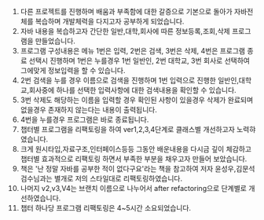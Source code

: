 1. 다른 프로젝트를 진행하며 배움과 부족함에 대한 갈증으로 기본으로 돌아가 자바전체를 복습하며 개발체력을 다지고자 공부하게 되었습니다.
2. 자바 내용을 복습하고자 간단한 일반,대학,회사에 따른 정보등록,조회,삭제 프로그램을 만들었습니다.
3. 프로그램 구성내용은 메뉴 1번은 입력, 2번은 검색, 3번은 삭제, 4번은 프로그램 종료 선택시 진행하며 1번은 누를경우 1번 일반인, 2번 대학교, 3번 회사로 선택하여 그에맞게 정보입력을 할 수 있습니다.
4. 2번 검색을 누를 경우 이름으로 검색을 진행하며 1번 입력으로 진행한 일반인,대학교,회사중에 하나를 선택한 입력사항에 대한 검색내용을 확인할 수 있습니다.
5. 3번 삭제도 해당하는 이름을 입력할 경우 확인된 사항이 있을경우 삭제가 완료되며 없을경우 존재하지 않는다는 내용이 출력됩니다.
6. 4번을 누를경우 프로그램은 바로 종료됩니다.
7. 챕터별 프로그램을 리팩토링을 하여 ver1,2,3,4단계로 클래스별 개선하고자 노력햐였습니다.
8. 크게 원시타입,자료구조,인터페이스등등 그동안 배운내용을 다시금 깊이 체감하고 챕터별 효과적으로 리팩토링 하면서 부족한 부분을 채우고자 만들어 보았습니다.
9. 책은 '난 정말 자바를 공부한 적이 없다구요'라는 책을 참고하여 저자 윤성우,김문석 검수님과는 별개로 저의 스타일대로 리팩토링하였습니다.
10. 나머지 v2,v3,V4는 브랜치 이름으로 나누어서 after refactoring으로 단계별로 개선하였습니다.
11. 챕터 하나당 프로그램 리팩토링은 4~5시간 소요되었습니다.
